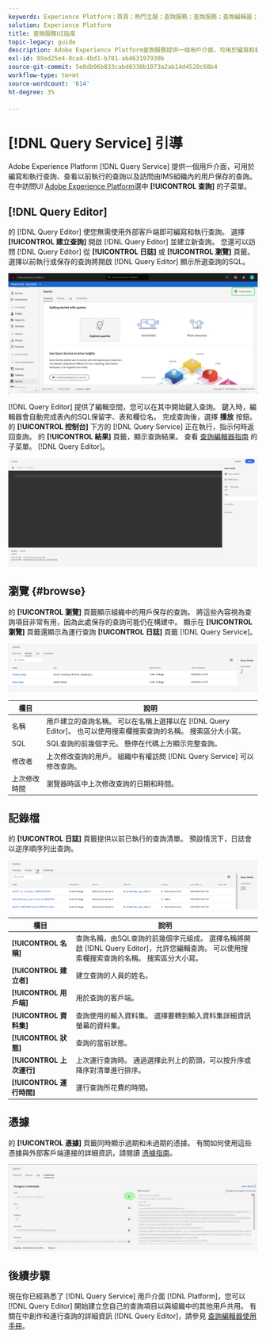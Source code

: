 ```yaml
---
keywords: Experience Platform；首頁；熱門主題；查詢服務；查詢服務；查詢編輯器；查詢編輯器；查詢編輯器；查詢編輯器；
solution: Experience Platform
title: 查詢服務UI指南
topic-legacy: guide
description: Adobe Experience Platform查詢服務提供一個用戶介面，可用於編寫和執行查詢、查看以前執行的查詢以及訪問IMS組織內用戶保存的查詢。
exl-id: 99ad25e4-0ca4-4bd1-b701-ab463197930b
source-git-commit: 5e0db96b833cabd0330b1073a2ab14d4528c68b4
workflow-type: tm+mt
source-wordcount: '614'
ht-degree: 3%

---
```


# [!DNL Query Service] 引導

Adobe Experience Platform [!DNL Query Service] 提供一個用戶介面，可用於編寫和執行查詢、查看以前執行的查詢以及訪問由IMS組織內的用戶保存的查詢。 在中訪問UI [Adobe Experience Platform](https://platform.adobe.com)選中 **[!UICONTROL 查詢]** 的子菜單。

## [!DNL Query Editor]

的 [!DNL Query Editor] 使您無需使用外部客戶端即可編寫和執行查詢。 選擇 **[!UICONTROL 建立查詢]** 開啟 [!DNL Query Editor] 並建立新查詢。 您還可以訪問 [!DNL Query Editor] 從 **[!UICONTROL 日誌]** 或 **[!UICONTROL 瀏覽]** 頁籤。 選擇以前執行或保存的查詢將開啟 [!DNL Query Editor] 顯示所選查詢的SQL。

![影像](../images/ui/overview/overview.png)

[!DNL Query Editor] 提供了編輯空間，您可以在其中開始鍵入查詢。 鍵入時，編輯器會自動完成表內的SQL保留字、表和欄位名。 完成查詢後，選擇 **播放** 按鈕。 的 **[!UICONTROL 控制台]** 下方的 [!DNL Query Service] 正在執行，指示何時返回查詢。 的 **[!UICONTROL 結果]** 頁籤，顯示查詢結果。 查看 [查詢編輯器指南](./user-guide.md) 的子菜單。 [!DNL Query Editor]。

![影像](../images/ui/overview/query-editor.png)

## 瀏覽 {#browse}

的 **[!UICONTROL 瀏覽]** 頁籤顯示組織中的用戶保存的查詢。 將這些內容視為查詢項目非常有用，因為此處保存的查詢可能仍在構建中。 顯示在 **[!UICONTROL 瀏覽]** 頁籤還顯示為運行查詢 **[!UICONTROL 日誌]** 頁籤 [!DNL Query Service]。

![影像](../images/ui/overview/browse.png)

| 欄目 | 說明 |
| --- | --- |
| 名稱 | 用戶建立的查詢名稱。 可以在名稱上選擇以在 [!DNL Query Editor]。 也可以使用搜索欄搜索查詢的名稱。 搜索區分大小寫。 |
| SQL | SQL查詢的前幾個字元。 懸停在代碼上方顯示完整查詢。 |
| 修改者 | 上次修改查詢的用戶。 組織中有權訪問 [!DNL Query Service] 可以修改查詢。 |
| 上次修改時間 | 瀏覽器時區中上次修改查詢的日期和時間。 |

## 記錄檔

的 **[!UICONTROL 日誌]** 頁籤提供以前已執行的查詢清單。 預設情況下，日誌會以逆序順序列出查詢。

![影像](../images/ui/overview/log.png)

| 欄目 | 說明 |
| --- | --- |
| **[!UICONTROL 名稱]** | 查詢名稱，由SQL查詢的前幾個字元組成。 選擇名稱將開啟 [!DNL Query Editor]，允許您編輯查詢。 可以使用搜索欄搜索查詢的名稱。 搜索區分大小寫。 |
| **[!UICONTROL 建立者]** | 建立查詢的人員的姓名。 |
| **[!UICONTROL 用戶端]** | 用於查詢的客戶端。 |
| **[!UICONTROL 資料集]** | 查詢使用的輸入資料集。 選擇要轉到輸入資料集詳細資訊螢幕的資料集。 |
| **[!UICONTROL 狀態]** | 查詢的當前狀態。 |
| **[!UICONTROL 上次運行]** | 上次運行查詢時。 通過選擇此列上的箭頭，可以按升序或降序對清單進行排序。 |
| **[!UICONTROL 運行時間]** | 運行查詢所花費的時間。 |

## 憑據

的 **[!UICONTROL 憑據]** 頁籤同時顯示過期和未過期的憑據。 有關如何使用這些憑據與外部客戶端連接的詳細資訊，請閱讀 [憑據指南](../clients/overview.md)。

![影像](../images/ui/overview/credentials.png)

## 後續步驟

現在你已經熟悉了 [!DNL Query Service] 用戶介面 [!DNL Platform]，您可以 [!DNL Query Editor] 開始建立您自己的查詢項目以與組織中的其他用戶共用。 有關在中創作和運行查詢的詳細資訊 [!DNL Query Editor]，請參見 [查詢編輯器使用手冊](./user-guide.md)。